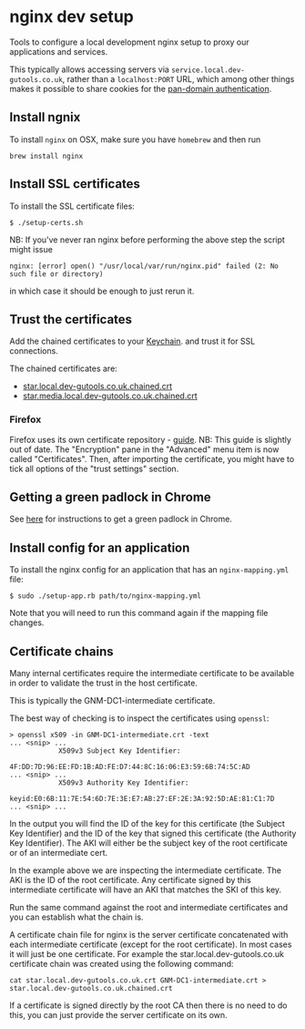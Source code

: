 # nginx dev setup

Tools to configure a local development nginx setup to proxy our applications and services.

This typically allows accessing servers via
`service.local.dev-gutools.co.uk`, rather than a `localhost:PORT` URL,
which among other things makes it possible to share cookies for the [pan-domain authentication](https://github.com/guardian/pan-domain-authentication).

## Install ngnix
To install `nginx` on OSX, make sure you have `homebrew` and then run 

```
brew install nginx
```

## Install SSL certificates
To install the SSL certificate files:

```
$ ./setup-certs.sh
```

NB: If you've never ran nginx before performing the above step the script might issue 

```
nginx: [error] open() "/usr/local/var/run/nginx.pid" failed (2: No such file or directory)
```

in which case it should be enough to just rerun it. 

## Trust the certificates
Add the chained certificates to your [Keychain](https://support.apple.com/kb/PH18677?locale=en_US). and trust it for SSL connections.

The chained certificates are:
- [star.local.dev-gutools.co.uk.chained.crt](../ssl/star.local.dev-gutools.co.uk.chained.crt)
- [star.media.local.dev-gutools.co.uk.chained.crt](../ssl/star.media.local.dev-gutools.co.uk.chained.crt)

### Firefox
Firefox uses its own certificate repository - [guide](http://www.cyberciti.biz/faq/firefox-adding-trusted-ca/).
NB: This guide is slightly out of date. The "Encryption" pane in the "Advanced" menu item is now called "Certificates". 
Then, after importing the certificate, you might have to tick all options of the "trust settings" section.

## Getting a green padlock in Chrome
See [here](./green-padlock.md) for instructions to get a green padlock in Chrome.


## Install config for an application
To install the nginx config for an application that has an `nginx-mapping.yml` file:

```
$ sudo ./setup-app.rb path/to/nginx-mapping.yml
```

Note that you will need to run this command again if the mapping file changes.

## Certificate chains
Many internal certificates require the intermediate certificate to be available
in order to validate the trust in the host certificate.

This is typically the GNM-DC1-intermediate certificate.

The best way of checking is to inspect the certificates using `openssl`:

```
> openssl x509 -in GNM-DC1-intermediate.crt -text
... <snip> ...
            X509v3 Subject Key Identifier:
                4F:DD:7D:96:EE:FD:1B:AD:FE:D7:44:8C:16:06:E3:59:6B:74:5C:AD
... <snip> ...
            X509v3 Authority Key Identifier:
                keyid:E0:6B:11:7E:54:6D:7E:3E:E7:AB:27:EF:2E:3A:92:5D:AE:81:C1:7D
... <snip> ...
```

In the output you will find the ID of the key for this certificate (the Subject
  Key Identifier) and the ID of the key that signed this certificate (the Authority
  Key Identifier). The AKI will either be the subject key of the root certificate
  or of an intermediate cert.

In the example above we are inspecting the intermediate certificate. The AKI is
  the ID of the root certificate. Any certificate signed by this intermediate
  certificate will have an AKI that matches the SKI of this key.

Run the same command against the root and intermediate certificates and you can
  establish what the chain is.

A certificate chain file for nginx is the server certificate concatenated with
  each intermediate certificate (except for the root certificate). In most cases
  it will just be one certificate. For example the star.local.dev-gutools.co.uk
  certificate chain was created using the following command:

```
cat star.local.dev-gutools.co.uk.crt GNM-DC1-intermediate.crt > star.local.dev-gutools.co.uk.chained.crt
```

If a certificate is signed directly by the root CA then there is no need to do
this, you can just provide the server certificate on its own.
